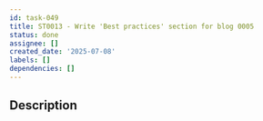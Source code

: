 ```yaml
---
id: task-049
title: ST0013 - Write 'Best practices' section for blog 0005
status: done
assignee: []
created_date: '2025-07-08'
labels: []
dependencies: []
---
```


## Description
